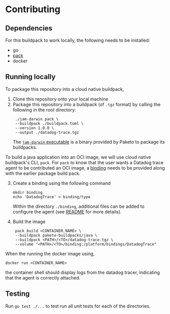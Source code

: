 # Contributing

## Dependencies
For this buildpack to work locally, the following needs to be installed:

- go
- [pack](https://buildpacks.io/docs/tools/pack/)
- docker

## Running locally
To package this repository into a cloud native buildpack,
1. Clone this repository onto your local machine
2. Package this repository into a buildpack (of `.tgz` format) by calling the following in the root directory: 
   ```
    ./jam-darwin pack \
    --buildpack ./buildpack.toml \
    --version 1.0.0 \
    --output ./datadog-trace.tgz
   ```
   The [`jam-darwin` executable](https://github.com/paketo-buildpacks/packit) is a binary provided by Paketo to package its buildpacks.


To build a java application into an OCI image, we will use cloud native buildpack's CLI, `pack`. For `pack` to know that the user wants a Datadog trace agent to be contributed an OCI image, a [binding](https://paketo.io/docs/buildpacks/configuration/#bindings) needs to be provided along with the earlier package build pack. 

3. Create a binding using the following command
   ```
   mkdir binding
   echo 'DatadogTrace' > binding/type
   ```
   Within the directory `./binding`, additional files can be added to configure the agent (see [README](./README.md) for more details).
   
4. Build the image
   ```
    pack build <CONTAINER_NAME> \
    --buildpack paketo-buildpacks/java \
    --buildpack <PATH>/<TO>/datadog-trace.tgz \
    --volume "<PATH>/<TO>/binding:/platform/bindings/DatadogTrace"
   ```

When the running the docker image using,
```
docker run <CONTAINER_NAME>
```
the container shell should display logs from the datadog tracer, indicating that the agent is correctly attached.

## Testing
Run `go test ./...` to test run all unit tests for each of the directories.